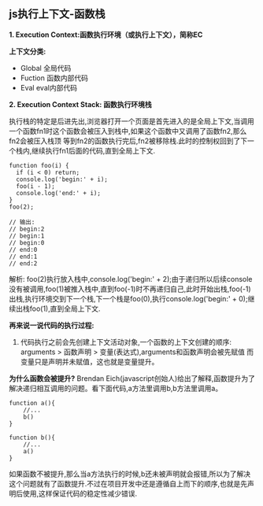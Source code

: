 ## js执行上下文-函数栈 ##


**1. Execution Context:函数执行环境（或执行上下文），简称EC**

**上下文分类:**

  - Global 全局代码
  - Fuction 函数内部代码
  - Eval eval内部代码

**2. Execution Context Stack: 函数执行环境栈**

执行栈的特定是后进先出,浏览器打开一个页面是首先进入的是全局上下文,当调用一个函数fn1时这个函数会被压入到栈中,如果这个函数中又调用了函数fn2,那么fn2会被压入栈顶 等到fn2的函数执行完后,fn2被移除栈.此时的控制权回到了下一个栈内,继续执行fn1后面的代码,直到全局上下文.

    function foo(i) {
      if (i < 0) return;
      console.log('begin:' + i);
      foo(i - 1);
      console.log('end:' + i);
    }
    foo(2);
    
    // 输出:
    // begin:2
    // begin:1
    // begin:0
    // end:0
    // end:1
    // end:2
解析:
foo(2)执行放入栈中,console.log('begin:' + 2);由于递归所以后续console没有被调用,foo(1)被推入栈中,直到foo(-1)时不再递归自己,此时开始出栈,foo(-1)出栈,执行环境交到下一个栈,下一个栈是foo(0),执行console.log('begin:' + 0);继续出栈foo(1),直到全局上下文.

**再来说一说代码的执行过程:**

1. 代码执行之前会先创建上下文活动对象,一个函数的上下文创建的顺序: arguments > 函数声明 > 变量(表达式),arguments和函数声明会被先赋值 而变量只是声明并未赋值，这也就是变量提升。

**为什么函数会被提升?**
Brendan Eich(javascript创始人)给出了解释,函数提升为了解决递归相互调用的问题。看下面代码,a方法里调用b,b方法里调用a。

    function a(){
    	//...
    	b()
    }
    
    function b(){
    	//...
    	a()
    }
如果函数不被提升,那么当a方法执行的时候,b还未被声明就会报错,所以为了解决这个问题就有了函数提升.不过在项目开发中还是遵循自上而下的顺序,也就是先声明后使用,这样保证代码的稳定性减少错误.